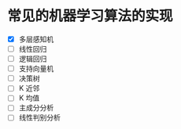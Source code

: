 # 常见的机器学习算法的实现
+ [x] 多层感知机
+ [ ] 线性回归
+ [ ] 逻辑回归
+ [ ] 支持向量机
+ [ ] 决策树
+ [ ] K 近邻
+ [ ] K 均值
+ [ ] 主成分分析
+ [ ] 线性判别分析